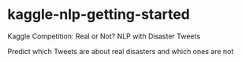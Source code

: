 # kaggle-nlp-getting-started

Kaggle Competition: Real or Not? NLP with Disaster Tweets 

Predict which Tweets are about real disasters and which ones are not
